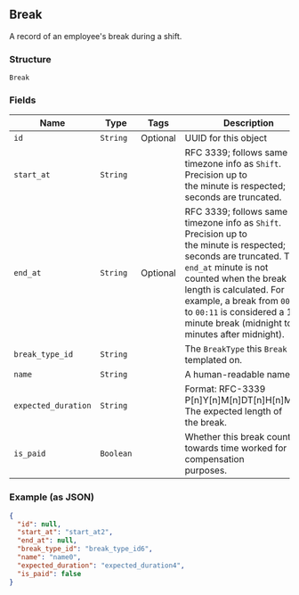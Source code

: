## Break

A record of an employee's break during a shift.

### Structure

`Break`

### Fields

| Name | Type | Tags | Description |
|  --- | --- | --- | --- |
| `id` | `String` | Optional | UUID for this object |
| `start_at` | `String` |  | RFC 3339; follows same timezone info as `Shift`. Precision up to<br>the minute is respected; seconds are truncated. |
| `end_at` | `String` | Optional | RFC 3339; follows same timezone info as `Shift`. Precision up to<br>the minute is respected; seconds are truncated. The `end_at` minute is not<br>counted when the break length is calculated. For example, a break from `00:00`<br>to `00:11`  is considered a 10 minute break (midnight to 10 minutes after midnight). |
| `break_type_id` | `String` |  | The `BreakType` this `Break` was templated on. |
| `name` | `String` |  | A human-readable name. |
| `expected_duration` | `String` |  | Format: RFC-3339 P[n]Y[n]M[n]DT[n]H[n]M[n]S. The expected length of<br>the break. |
| `is_paid` | `Boolean` |  | Whether this break counts towards time worked for compensation<br>purposes. |

### Example (as JSON)

```json
{
  "id": null,
  "start_at": "start_at2",
  "end_at": null,
  "break_type_id": "break_type_id6",
  "name": "name0",
  "expected_duration": "expected_duration4",
  "is_paid": false
}
```

